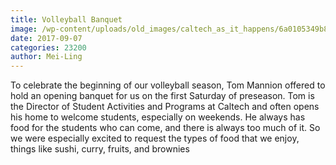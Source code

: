 ```yaml
---
title: Volleyball Banquet
image: /wp-content/uploads/old_images/caltech_as_it_happens/6a0105349b8251970b01b8d2a6abb8970c.jpg
date: 2017-09-07
categories: 23200
author: Mei-Ling
---
```


To celebrate the beginning of our volleyball season, Tom Mannion offered to hold an opening banquet for us on the first Saturday of preseason. Tom is the Director of Student Activities and Programs at Caltech and often opens his home to welcome students, especially on weekends. He always has food for the students who can come, and there is always too much of it. So we were especially excited to request the types of food that we enjoy, things like sushi, curry, fruits, and brownies

